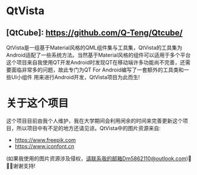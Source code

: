 # QtVista

## [QtCube]: https://github.com/Q-Teng/Qtcube/
QtVista是一组基于Material风格的QML组件集与工具集，QtVista的工具集为Android适配了一些系统方法。当然基于Material风格的组件可以适用于多个平台
这个项目来自我使用QT开发Android时发现QT在移动端许多功能尚不完善，还需要面临非常多的问题，故此专门为QT For Android编写了一套额外的工具类和一些UI小组件
用来进行Android开发，QtVista项目为此而生!

# 关于这个项目
这个项目目前由我个人维护，我在大学期间会利用闲余的时间来完善更新这个项目，所以项目中有不足的地方还请见谅。QtVista中的图片资源来自:
- https://www.freepik.com
- https://www.iconfont.cn

(如果我使用的图片资源涉及侵权，请联系我的邮箱Dm5862110@outlook.com)🙂🙂🙂谢谢支持!
